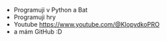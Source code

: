 - Programuji v Python a Bat
- Programuji hry
- Youtube https://www.youtube.com/@KlopydkoPRO
- a mám GitHub :D 
